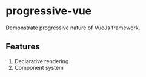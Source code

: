 # progressive-vue
Demonstrate progressive nature of VueJs framework.

## Features
1. Declarative rendering
2. Component system
